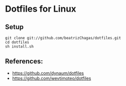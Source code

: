 Dotfiles for Linux
==================

## Setup

```
git clone git://github.com/beatrizChagas/dotfiles.git
cd dotfiles
sh install.sh
```

## References:

  * https://github.com/dynaum/dotfiles
  * https://github.com/wevtimoteo/dotfiles
